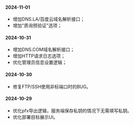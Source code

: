 #### 2024-11-01
* 增加DNS.LA/百度云域名解析接口；
* 增加"质询预验证"选项；

#### 2024-10-31
* 增加DNS.COM域名解析接口；
* 增加HTTP请求日志选项；
* 优化管理员信息设置逻辑；

#### 2024-10-30
* 修复FTP/SSH使用非标端口时的BUG。

#### 2024-10-29
* 优化pfx导出逻辑，服务端保存私钥的情况下无需填写私钥。
* 优化部署目标展示UI。
